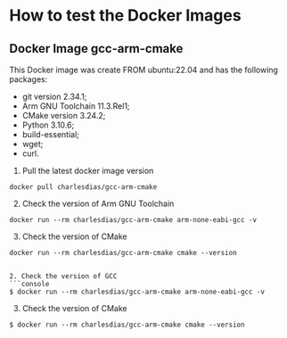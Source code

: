 # How to test the Docker Images


## Docker Image gcc-arm-cmake

This Docker image was create FROM ubuntu:22.04 and has the following packages:
- git version 2.34.1;
- Arm GNU Toolchain 11.3.Rel1;
- CMake version 3.24.2;
- Python 3.10.6;
- build-essential;
- wget;
- curl.


1. Pull the latest docker image version
```console
docker pull charlesdias/gcc-arm-cmake
```    

2. Check the version of Arm GNU Toolchain 
```console
docker run --rm charlesdias/gcc-arm-cmake arm-none-eabi-gcc -v
```    

3. Check the version of CMake
```console
docker run --rm charlesdias/gcc-arm-cmake cmake --version
```  
```    

2. Check the version of GCC   
```console
$ docker run --rm charlesdias/gcc-arm-cmake arm-none-eabi-gcc -v
```    

3. Check the version of CMake
```console
$ docker run --rm charlesdias/gcc-arm-cmake cmake --version
```  


